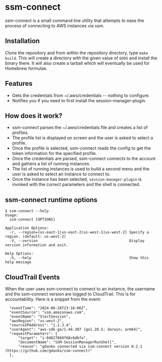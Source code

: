 # ssm-connect
ssm-connect is a small command line utility that attempts to ease the process of connecting to AWS instances via ssm.

## Installation
Clone the repository and from within the repository directory, type `make build`. This will create a directory with the given value of `GOOS` and install the binary there. It will also create a tarball which will eventually be used for Homebrew formulae.

## Features
* Gets the credentials from ~/.aws/credentials -- nothing to configure.
* Notifies you if you need to first install the session-manager-plugin.

## How does it work?
* ssm-connect parses the ~/.aws/credentials file and creates a list of profiles.
* The profile list is displayed on screen and the user is asked to select a profile.
* Once the profile is selected, ssm-connect reads the config to get the token information for the specified profile.
* Once the credentials are parsed, ssm-connect connects to the account and gathers a list of running instances.
* The list of running instances is used to build a second menu and the user is asked to select an instance to connect to.
* Once the instance has been selected, `session-manager-plugin` is invoked with the correct parameters and the shell is connected.

## ssm-connect runtime options
```
$ ssm-connect --help
Usage:
  ssm-connect [OPTIONS]

Application Options:
  -r, --region=[us-east-1|us-east-2|us-west-1|us-west-2] Specify a region. (default: us-west-2)
  -V, --version                                          Display version information and exit.

Help Options:
  -h, --help                                             Show this help message
  ```

## CloudTrail Events
When the user uses ssm-connect to connect to an instance, the username and the ssm-connect version are logged to CloudTrail. This is for accountability. Here is a snippet from the event:
```
  "eventTime": "2024-06-26T23:16:06Z",
  "eventSource": "ssm.amazonaws.com",
  "eventName": "StartSession",
  "awsRegion": "us-west-2",
  "sourceIPAddress": "1.2.3.4",
  "userAgent": "aws-sdk-go/1.44.307 (go1.20.5; darwin; arm64)",
  "requestParameters": {
      "target": "i-04827860f68c6dbfa",
      "documentName": "SSM-SessionManagerRunShell",
      "reason": "gdanko connected via ssm-connect version 0.2.1 (https://github.com/gdanko/ssm-connect)"
  },
```
